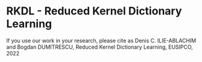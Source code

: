 # RKDL - Reduced Kernel Dictionary Learning

If you use our work in your research, please cite as Denis C. ILIE-ABLACHIM and Bogdan DUMITRESCU, Reduced Kernel Dictionary Learning, EUSIPCO, 2022
